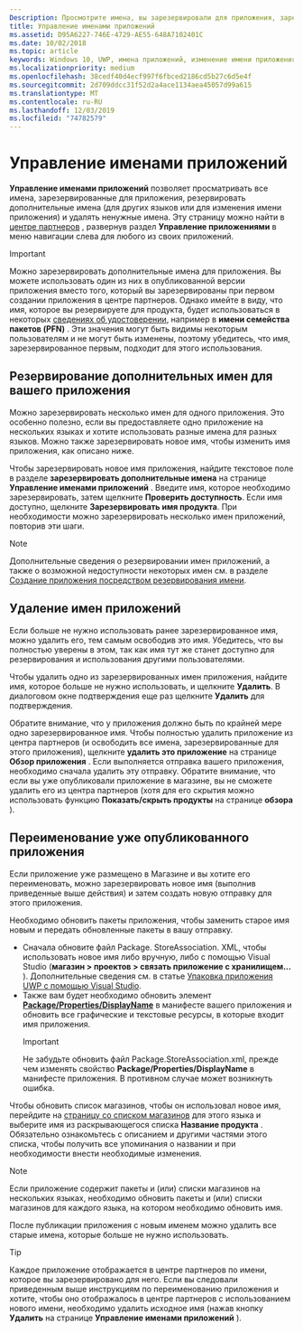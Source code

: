 ```yaml
---
Description: Просмотрите имена, вы зарезервировали для приложения, зарезервируйте дополнительные имена (для других языков или чтобы изменить имя вашего приложения) и удалите лишние зарезервированные имена.
title: Управление именами приложений
ms.assetid: D95A6227-746E-4729-AE55-648A7102401C
ms.date: 10/02/2018
ms.topic: article
keywords: Windows 10, UWP, имена приложений, изменение имени приложения, обновление имени приложения, название игры, название продукта
ms.localizationpriority: medium
ms.openlocfilehash: 38cedf40d4ecf997f6fbced2186cd5b27c6d5e4f
ms.sourcegitcommit: 2d709ddcc31f52d2a4ace1134aea45057d99a615
ms.translationtype: MT
ms.contentlocale: ru-RU
ms.lasthandoff: 12/03/2019
ms.locfileid: "74782579"
---
```

# <a name="manage-app-names"></a>Управление именами приложений

**Управление именами приложений** позволяет просматривать все имена, зарезервированные для приложения, резервировать дополнительные имена (для других языков или для изменения имени приложения) и удалять ненужные имена. Эту страницу можно найти в [центре партнеров](https://partner.microsoft.com/dashboard) , развернув раздел **Управление приложениями** в меню навигации слева для любого из своих приложений.

> [!IMPORTANT]
> Можно зарезервировать дополнительные имена для приложения. Вы можете использовать один из них в опубликованной версии приложения вместо того, который вы зарезервированы при первом создании приложения в центре партнеров. Однако имейте в виду, что имя, которое вы резервируете для продукта, будет использоваться в некоторых [сведениях об удостоверении](view-app-identity-details.md), например в **имени семейства пакетов (PFN)** . Эти значения могут быть видимы некоторым пользователям и не могут быть изменены, поэтому убедитесь, что имя, зарезервированное первым, подходит для этого использования.


## <a name="reserve-additional-names-for-your-app"></a>Резервирование дополнительных имен для вашего приложения

Можно зарезервировать несколько имен для одного приложения. Это особенно полезно, если вы предоставляете одно приложение на нескольких языках и хотите использовать разные имена для разных языков. Можно также зарезервировать новое имя, чтобы изменить имя приложения, как описано ниже.

Чтобы зарезервировать новое имя приложения, найдите текстовое поле в разделе **зарезервировать дополнительные имена** на странице **Управление именами приложений** . Введите имя, которое необходимо зарезервировать, затем щелкните **Проверить доступность**. Если имя доступно, щелкните **Зарезервировать имя продукта**. При необходимости можно зарезервировать несколько имен приложений, повторив эти шаги.

> [!NOTE]
> Дополнительные сведения о резервировании имен приложений, а также о возможной недоступности некоторых имен см. в разделе [Создание приложения посредством резервирования имени](create-your-app-by-reserving-a-name.md).


## <a name="delete-app-names"></a>Удаление имен приложений

Если больше не нужно использовать ранее зарезервированное имя, можно удалить его, тем самым освободив это имя. Убедитесь, что вы полностью уверены в этом, так как имя тут же станет доступно для резервирования и использования другими пользователями.

Чтобы удалить одно из зарезервированных имен приложения, найдите имя, которое больше не нужно использовать, и щелкните **Удалить**. В диалоговом окне подтверждения еще раз щелкните **Удалить** для подтверждения.

Обратите внимание, что у приложения должно быть по крайней мере одно зарезервированное имя. Чтобы полностью удалить приложение из центра партнеров (и освободить все имена, зарезервированные для этого приложения), щелкните **удалить это приложение** на странице **Обзор приложения** . Если выполняется отправка вашего приложения, необходимо сначала удалить эту отправку. Обратите внимание, что если вы уже опубликовали приложение в магазине, вы не сможете удалить его из центра партнеров (хотя для его скрытия можно использовать функцию **Показать/скрыть продукты** на странице **обзора** ). 


## <a name="rename-an-app-that-has-already-been-published"></a>Переименование уже опубликованного приложения

Если приложение уже размещено в Магазине и вы хотите его переименовать, можно зарезервировать новое имя (выполнив приведенные выше действия) и затем создать новую отправку для этого приложения. 

Необходимо обновить пакеты приложения, чтобы заменить старое имя новым и передать обновленные пакеты в вашу отправку.
- Сначала обновите файл Package. StoreAssociation. XML, чтобы использовать новое имя либо вручную, либо с помощью Visual Studio (**магазин > проектов > связать приложение с хранилищем...** ). Дополнительные сведения см. в статье [Упаковка приложения UWP с помощью Visual Studio](/windows/msix/package/packaging-uwp-apps).
- Также вам будет необходимо обновить элемент [**Package/Properties/DisplayName**](https://docs.microsoft.com/uwp/schemas/appxpackage/uapmanifestschema/element-displayname) в манифесте вашего приложения и обновить все графические и текстовые ресурсы, в которые входит имя приложения. 
  > [!IMPORTANT]
  > Не забудьте обновить файл Package.StoreAssociation.xml, прежде чем изменять свойство **Package/Properties/DisplayName** в манифесте приложения. В противном случае может возникнуть ошибка.

Чтобы обновить список магазинов, чтобы он использовал новое имя, перейдите на [страницу со списком магазинов](create-app-store-listings.md) для этого языка и выберите имя из раскрывающегося списка **Название продукта** . Обязательно ознакомьтесь с описанием и другими частями этого списка, чтобы получить все упоминания о названии и при необходимости внести необходимые изменения.

> [!NOTE]
> Если приложение содержит пакеты и (или) списки магазинов на нескольких языках, необходимо обновить пакеты и (или) списки магазинов для каждого языка, на котором необходимо обновить имя.

После публикации приложения с новым именем можно удалить все старые имена, которые больше не нужно использовать.

> [!TIP]
> Каждое приложение отображается в центре партнеров по имени, которое вы зарезервировано для него. Если вы следовали приведенным выше инструкциям по переименованию приложения и хотите, чтобы оно отображалось в центре партнеров с использованием нового имени, необходимо удалить исходное имя (нажав кнопку **Удалить** на странице **Управление именами приложений** ). 

 

 




